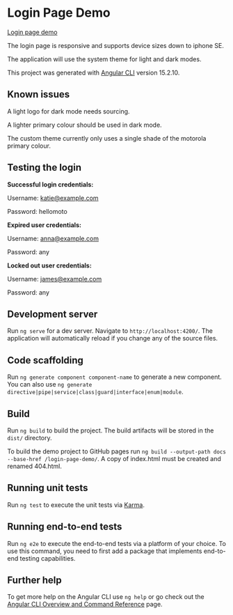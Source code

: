 # Login Page Demo

[Login page demo](https://knoake.github.io/login-page-demo/)

The login page is responsive and supports device sizes down to iphone SE.

The application will use the system theme for light and dark modes.

This project was generated with [Angular CLI](https://github.com/angular/angular-cli) version 15.2.10.

## Known issues

A light logo for dark mode needs sourcing.

A lighter primary colour should be used in dark mode.

The custom theme currently only uses a single shade of the motorola primary colour.

## Testing the login

**Successful login credentials:**

Username: katie@example.com

Password: hellomoto

**Expired user credentials:**

Username: anna@example.com

Password: any

**Locked out user credentials:**

Username: james@example.com

Password: any

## Development server

Run `ng serve` for a dev server. Navigate to `http://localhost:4200/`. The application will automatically reload if you change any of the source files.

## Code scaffolding

Run `ng generate component component-name` to generate a new component. You can also use `ng generate directive|pipe|service|class|guard|interface|enum|module`.

## Build

Run `ng build` to build the project. The build artifacts will be stored in the `dist/` directory.

To build the demo project to GitHub pages run `ng build --output-path docs --base-href /login-page-demo/`. A copy of index.html must be created and renamed 404.html.

## Running unit tests

Run `ng test` to execute the unit tests via [Karma](https://karma-runner.github.io).

## Running end-to-end tests

Run `ng e2e` to execute the end-to-end tests via a platform of your choice. To use this command, you need to first add a package that implements end-to-end testing capabilities.

## Further help

To get more help on the Angular CLI use `ng help` or go check out the [Angular CLI Overview and Command Reference](https://angular.io/cli) page.
